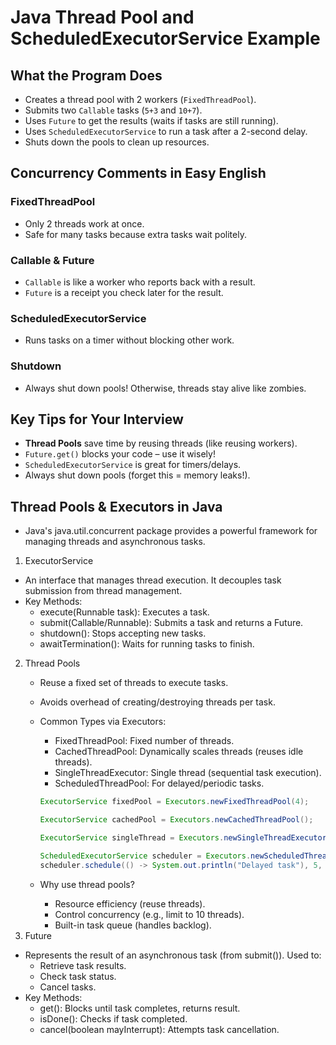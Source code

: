 # Java Thread Pool and ScheduledExecutorService Example

## What the Program Does

- Creates a thread pool with 2 workers (`FixedThreadPool`).
- Submits two `Callable` tasks (`5+3` and `10+7`).
- Uses `Future` to get the results (waits if tasks are still running).
- Uses `ScheduledExecutorService` to run a task after a 2-second delay.
- Shuts down the pools to clean up resources.


## Concurrency Comments in Easy English

### FixedThreadPool
- Only 2 threads work at once.
- Safe for many tasks because extra tasks wait politely.

### Callable & Future
- `Callable` is like a worker who reports back with a result.
- `Future` is a receipt you check later for the result.

### ScheduledExecutorService
- Runs tasks on a timer without blocking other work.

### Shutdown
- Always shut down pools! Otherwise, threads stay alive like zombies.

## Key Tips for Your Interview

- **Thread Pools** save time by reusing threads (like reusing workers).
- `Future.get()` blocks your code – use it wisely!
- `ScheduledExecutorService` is great for timers/delays.
- Always shut down pools (forget this = memory leaks!).

## Thread Pools & Executors in Java
* Java's java.util.concurrent package provides a powerful framework for managing threads and asynchronous tasks.

1. ExecutorService
* An interface that manages thread execution. It decouples task submission from thread management.
* Key Methods:
    * execute(Runnable task): Executes a task.
    * submit(Callable/Runnable): Submits a task and returns a Future.
    * shutdown(): Stops accepting new tasks.
    * awaitTermination(): Waits for running tasks to finish.
2. Thread Pools
    * Reuse a fixed set of threads to execute tasks.
    * Avoids overhead of creating/destroying threads per task.
    * Common Types via Executors:
        * FixedThreadPool: Fixed number of threads.
        * CachedThreadPool: Dynamically scales threads (reuses idle threads).
        * SingleThreadExecutor: Single thread (sequential task execution).
        * ScheduledThreadPool: For delayed/periodic tasks.

      ```java
      ExecutorService fixedPool = Executors.newFixedThreadPool(4);
      
      ExecutorService cachedPool = Executors.newCachedThreadPool();
      
      ExecutorService singleThread = Executors.newSingleThreadExecutor();
      
      ScheduledExecutorService scheduler = Executors.newScheduledThreadPool(2);
      scheduler.schedule(() -> System.out.println("Delayed task"), 5, TimeUnit.SECONDS);
      ```
    * Why use thread pools?
        * Resource efficiency (reuse threads).
        * Control concurrency (e.g., limit to 10 threads).
        * Built-in task queue (handles backlog).
3. Future
* Represents the result of an asynchronous task (from submit()). Used to:
    * Retrieve task results.
    * Check task status.
    * Cancel tasks.
* Key Methods:
    * get(): Blocks until task completes, returns result.
    * isDone(): Checks if task completed.
    * cancel(boolean mayInterrupt): Attempts task cancellation.